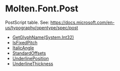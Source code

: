 ﻿  
# Molten.Font.Post
PostScript table.<para />
            See: https://docs.microsoft.com/en-us/typography/opentype/spec/post 
  
*  [GetGlyphName(System.Int32)](docs/Molten.Font/Molten/Font/Post/GetGlyphName.md)  
*  [IsFixedPitch](docs/Molten.Font/Molten/Font/Post/IsFixedPitch.md)  
*  [ItalicAngle](docs/Molten.Font/Molten/Font/Post/ItalicAngle.md)  
*  [StandardOffsets](docs/Molten.Font/Molten/Font/Post/StandardOffsets.md)  
*  [UnderlinePosition](docs/Molten.Font/Molten/Font/Post/UnderlinePosition.md)  
*  [UnderlineThickness](docs/Molten.Font/Molten/Font/Post/UnderlineThickness.md)